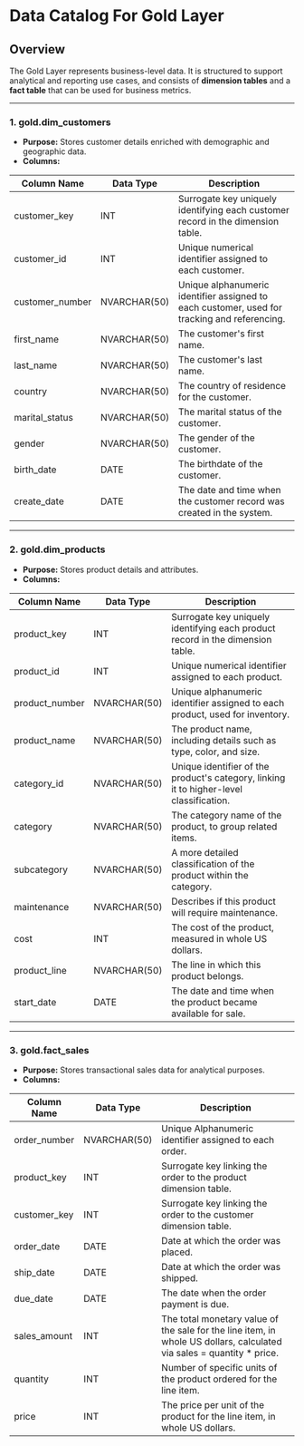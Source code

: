 # Data Catalog For Gold Layer

## Overview
The Gold Layer represents business-level data. It is structured to support analytical and reporting use cases, and consists of **dimension tables** and a **fact table** that can be used for business metrics.

---

### 1. **gold.dim_customers**
- **Purpose:** Stores customer details enriched with demographic and geographic data.
- **Columns:**

| Column Name  | Data Type  | Description  |
|--------------|------------|--------------|
| customer_key | INT            | Surrogate key uniquely identifying each customer record in the dimension table.             |
| customer_id | INT             | Unique numerical identifier assigned to each customer.                                      |
| customer_number | NVARCHAR(50)| Unique alphanumeric identifier assigned to each customer, used for tracking and referencing.|
| first_name | NVARCHAR(50)     | The customer's first name.                                                                  |
| last_name | NVARCHAR(50)      | The customer's last name.                                                                   |
| country | NVARCHAR(50)        | The country of residence for the customer.                                                  |
| marital_status | NVARCHAR(50) | The marital status of the customer.                                                         |
| gender | NVARCHAR(50)         | The gender of the customer.                                                                 |
| birth_date | DATE             | The birthdate of the customer.                                                              |
| create_date | DATE            | The date and time when the customer record was created in the system.                       |

---

### 2. **gold.dim_products**
- **Purpose:** Stores product details and attributes.
- **Columns:**

| Column Name  | Data Type  | Description  |
|--------------|------------|--------------|
| product_key | INT            | Surrogate key uniquely identifying each product record in the dimension table.         |
| product_id | INT             | Unique numerical identifier assigned to each product.                                  |
| product_number | NVARCHAR(50)| Unique alphanumeric identifier assigned to each product, used for inventory.           |
| product_name | NVARCHAR(50)  | The product name, including details such as type, color, and size.                     |
| category_id | NVARCHAR(50)   | Unique identifier of the product's category, linking it to higher-level classification.|
| category | NVARCHAR(50)      | The category name of the product, to group related items.                              |
| subcategory | NVARCHAR(50)   | A more detailed classification of the product within the category.                     |
| maintenance | NVARCHAR(50)   | Describes if this product will require maintenance.                                    |
| cost | INT                   | The cost of the product, measured in whole US dollars.                                 |
| product_line | NVARCHAR(50)  | The line in which this product belongs.                                                |
| start_date | DATE            | The date and time when the product became available for sale.                          |

---

### 3. **gold.fact_sales**
- **Purpose:** Stores transactional sales data for analytical purposes.
- **Columns:**

| Column Name  | Data Type  | Description  |
|--------------|------------|--------------|
| order_number | NVARCHAR(50)| Unique Alphanumeric identifier assigned to each order.                                                               |
| product_key | INT          | Surrogate key linking the order to the product dimension table.                                                      |
| customer_key | INT         | Surrogate key linking the order to the customer dimension table.                                                     |
| order_date | DATE          | Date at which the order was placed.                                                                                  |
| ship_date | DATE           | Date at which the order was shipped.                                                                                 |
| due_date | DATE            | The date when the order payment is due.                                                                              |
| sales_amount | INT         | The total monetary value of the sale for the line item, in whole US dollars, calculated via sales = quantity * price.|
| quantity | INT             | Number of specific units of the product ordered for the line item.                                                   |
| price | INT                | The price per unit of the product for the line item, in whole US dollars.                                            |
